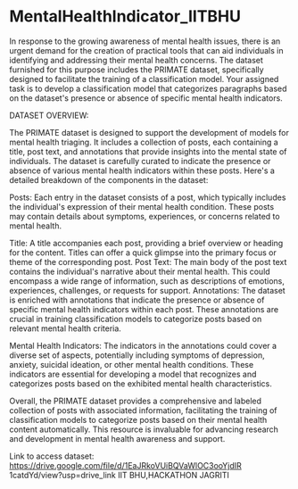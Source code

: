# MentalHealthIndicator_IITBHU
In response to the growing awareness of mental health
issues, there is an urgent demand for the creation of
practical tools that can aid individuals in identifying and
addressing their mental health concerns. The dataset
furnished for this purpose includes the PRIMATE dataset,
specifically designed to facilitate the training of a
classification model. Your assigned task is to develop a
classification model that categorizes paragraphs based
on the dataset's presence or absence of specific mental
health indicators.

DATASET OVERVIEW:

The PRIMATE dataset is designed to support the
development of models for mental health triaging. It
includes a collection of posts, each containing a title, post
text, and annotations that provide insights into the mental
state of individuals. The dataset is carefully curated to
indicate the presence or absence of various mental health
indicators within these posts.
Here's a detailed breakdown of the components in the
dataset:

Posts: Each entry in the dataset consists of a post, which
typically includes the individual's expression of their mental
health condition. These posts may contain details about
symptoms, experiences, or concerns related to mental
health.

Title: A title accompanies each post, providing a brief
overview or heading for the content. Titles can offer a quick
glimpse into the primary focus or theme of the
corresponding post.
Post Text: The main body of the post text contains the
individual's narrative about their mental health. This could
encompass a wide range of information, such as
descriptions of emotions, experiences, challenges, or
requests for support.
Annotations: The dataset is enriched with annotations that
indicate the presence or absence of specific mental health
indicators within each post. These annotations are crucial in
training classification models to categorize posts based on
relevant mental health criteria.

Mental Health Indicators: The indicators in the annotations
could cover a diverse set of aspects, potentially including
symptoms of depression, anxiety, suicidal ideation, or other
mental health conditions. These indicators are essential for
developing a model that recognizes and categorizes posts
based on the exhibited mental health characteristics.

Overall, the PRIMATE dataset provides a comprehensive and
labeled collection of posts with associated information,
facilitating the training of classification models to categorize
posts based on their mental health content automatically.
This resource is invaluable for advancing research and
development in mental health awareness and support.

Link to access dataset:
https://drive.google.com/file/d/1EaJRkoVUiBQVaWlOC3ooYjdIR
1catdYd/view?usp=drive_link
IIT BHU,HACKATHON JAGRITI

